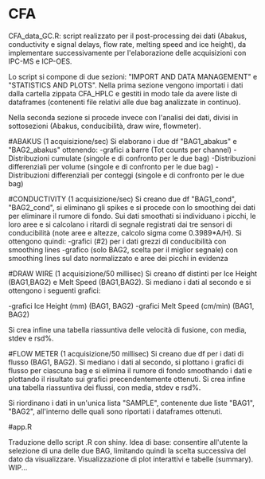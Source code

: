 # CFA
CFA_data_GC.R: 
script realizzato per il post-processing dei dati (Abakus, conductivity e signal delays, flow rate, melting speed and ice height), da implementare successivamente per l'elaborazione delle acquisizioni con IPC-MS e ICP-OES. 

Lo script si compone di due sezioni: "IMPORT AND DATA MANAGEMENT" e "STATISTICS AND PLOTS". 
Nella prima sezione vengono importati i dati dalla cartella zippata CFA_HPLC e gestiti in modo tale da avere liste di dataframes (contenenti file relativi alle due bag analizzate in continuo). 

Nella seconda sezione si procede invece con l'analisi dei dati, divisi in sottosezioni (Abakus, conducibilità, draw wire, flowmeter).

#ABAKUS (1 acquisizione/sec)
Si elaborano i due df "BAG1_abakus" e "BAG2_abakus" ottenendo: 
-grafici a barre (Tot counts per channel)
-Distribuzioni cumulate (singole e di confronto per le due bag)
-Distribuzioni differenziali per volume (singole e di confronto per le due bag)
-Distribuzioni differenziali per conteggi (singole e di confronto per le due bag)

#CONDUCTIVITY (1 acquisizione/sec)
Si creano due df "BAG1_cond", "BAG2_cond", si eliminano gli spikes e si procede con lo smoothing dei dati per eliminare il rumore di fondo. Sui dati smoothati si individuano i picchi, le loro aree e si calcolano i ritardi di segnale registrati dai tre sensori di conducibilità (note aree e altezze, calcolo sigma come 0.3989*A/H). 
Si ottengono quindi:
-grafici (#2) per i dati grezzi di conducibilità con smoothing lines 
-grafico (solo BAG2, scelta per il miglior segnale) con smoothing lines sul dato normalizzato e aree dei picchi in evidenza

#DRAW WIRE (1 acquisizione/50 millisec)
Si creano df distinti per Ice Height (BAG1,BAG2) e Melt Speed (BAG1,BAG2). Si mediano i dati al secondo e si ottengono i seguenti grafici:

-grafici Ice Height (mm) (BAG1, BAG2)
-grafici Melt Speed (cm/min) (BAG1, BAG2)

Si crea infine una tabella riassuntiva delle velocità di fusione, con media, stdev e rsd%. 

#FLOW METER (1 acquisizione/50 millisec)
Si creano due df per i dati di flusso (BAG1, BAG2). Si mediano i dati al secondo, si plottano i grafici di flusso per ciascuna bag e si elimina il rumore di fondo smoothando i dati e plottando il risultato sui grafici precendentemente ottenuti. Si crea infine una tabella riassuntiva dei flussi, con media, stdev e rsd%. 

Si riordinano i dati in un'unica lista "SAMPLE", contenente due liste "BAG1", "BAG2", all'interno delle quali sono riportati i dataframes ottenuti. 


#app.R 

Traduzione dello script .R con shiny. Idea di base: consentire all'utente la selezione di una delle due BAG, limitando quindi la scelta successiva del dato da visualizzare. Visualizzazione di plot interattivi e tabelle (summary). WIP...
